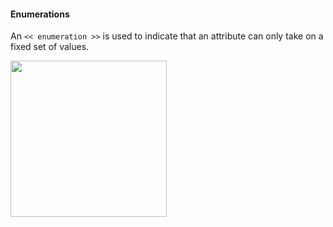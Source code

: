 <link rel="stylesheet" href="{{baseUrl}}/css/textbook.css">

<div class="website-content">

#### Enumerations

<div id="main">

An `<< enumeration >>` is used to indicate that an attribute can only take on a fixed set of values.

<img src="{{baseUrl}}/uml/enumerations/introduction/images/PlayerTurn.png" height="250" />
<p/>

<!-- extras ------------------------------------------------------------------------------------ -->

<panel header=":paperclip: Extras" expandable type="seamless" expanded>

  <panel header=":mortar_board: Learning Outcomes" expandable type="seamless">
    <include src="exercises.md" />
  </panel>

  <panel header=":package: Resources" expandable type="seamless">
    <include src="resources.md" />
  </panel>

  <panel header=":laughing: Humor" expandable type="seamless">
    <include src="humor.md" />
  </panel>

</panel>

</div>
</div>
